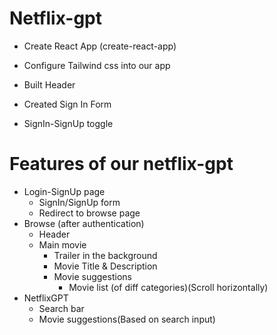 
# Netflix-gpt

- Create React App (create-react-app)
- Configure Tailwind css into our app

- Built Header
- Created Sign In Form
- SignIn-SignUp toggle



# Features of our netflix-gpt
- Login-SignUp page
    - SignIn/SignUp form
    - Redirect to browse page
- Browse (after authentication)
    - Header
    - Main movie
        - Trailer in the background
        - Movie Title & Description
        - Movie suggestions
            - Movie list (of diff categories)(Scroll horizontally)
- NetflixGPT
    - Search bar
    - Movie suggestions(Based on search input)
